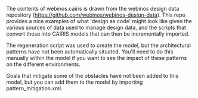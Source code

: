 The contents of webinos.cairis is drawn from the webinos design data repository (https://github.com/webinos/webinos-design-data).  This repo provides a nice examples of what 'design as code' might look like given the various sources of data used to manage design data, and the scripts that convert these into CAIRIS models that can then be incrementally imported.

The regeneration script was used to create the model, but the architectural patterns have not been automatically situated.  You'll need to do this manually within the model if you want to see the impact of these patterns on the different environments.

Goals that mitigate some of the obstacles have not been added to this model, but you can add them to the model by importing pattern_mitigation.xml.
